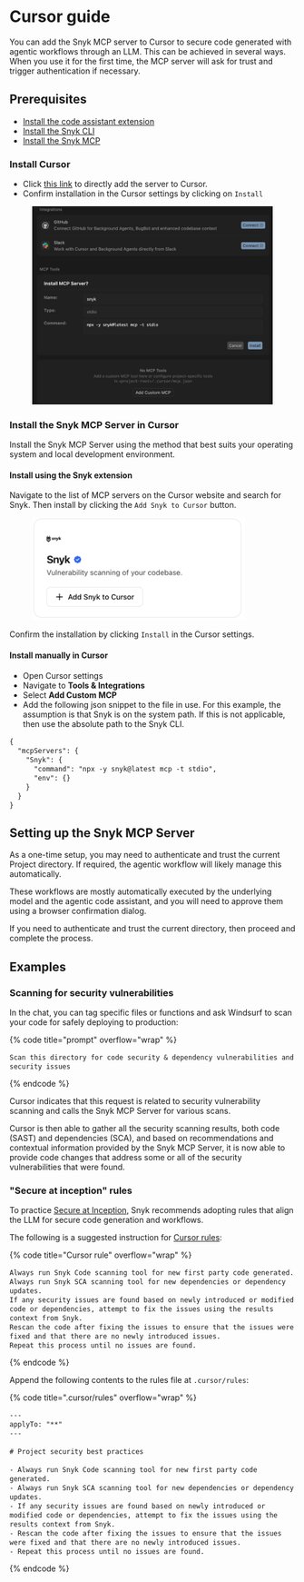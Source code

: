 # Cursor guide

You can add the Snyk MCP server to Cursor to secure code generated with agentic workflows through an LLM. This can be achieved in several ways. When you use it for the first time, the MCP server will ask for trust and trigger authentication if necessary.

## Prerequisites

* [Install the code assistant extension](cursor-guide.md#install-github-copilot)
* [Install the Snyk CLI](../../../cli-ide-and-ci-cd-integrations/snyk-cli/install-or-update-the-snyk-cli/)
* [Install the Snyk MCP](cursor-guide.md#install-the-snyk-mcp-server-in-github-copilot)

### Install Cursor

* Click [this link](cursor://anysphere.cursor-deeplink/mcp/install?name=snyk\&config=eyJjb21tYW5kIjoibnB4IC15IHNueWtAbGF0ZXN0IG1jcCAtdCBzdGRpbyJ9) to directly add the server to Cursor.
* Confirm installation in the Cursor settings by clicking on `Install`

<figure><img src="../../../.gitbook/assets/image (104).png" alt=""><figcaption></figcaption></figure>

### Install the Snyk MCP Server in Cursor

Install the Snyk MCP Server using the method that best suits your operating system and local development environment.

#### Install using the Snyk extension

Navigate to the list of MCP servers on the Cursor website and search for Snyk. Then install by clicking the `Add Snyk to Cursor` button.

<div data-full-width="false"><figure><img src="../../../.gitbook/assets/image (43).png" alt="" width="375"><figcaption></figcaption></figure></div>

Confirm the installation by clicking `Install` in the Cursor settings.

#### Install manually in Cursor

* Open Cursor settings
* Navigate to **Tools & Integrations**
* Select **Add Custom MCP**&#x20;
* Add the following json snippet to the file in use. For this example, the assumption is that  Snyk is on the system path. If this is not applicable, then use the absolute path to the Snyk CLI.

```json5
{
  "mcpServers": {
    "Snyk": {
      "command": "npx -y snyk@latest mcp -t stdio",
      "env": {}
    }
  }
}
```

## Setting up the Snyk MCP Server

As a one-time setup, you may need to authenticate and trust the current Project directory. If required, the agentic workflow will likely manage this automatically.

These workflows are mostly automatically executed by the underlying model and the agentic code assistant, and you will need to approve them using a browser confirmation dialog.&#x20;

If you need to authenticate and trust the current directory, then proceed and complete the process.

## Examples

### Scanning for security vulnerabilities

In the chat, you can tag specific files or functions and ask Windsurf to scan your code for safely deploying to production:

{% code title="prompt" overflow="wrap" %}
```
Scan this directory for code security & dependency vulnerabilities and security issues
```
{% endcode %}

Cursor indicates that this request is related to security vulnerability scanning and calls the Snyk MCP Server for various scans.

Cursor is then able to gather all the security scanning results, both code (SAST) and dependencies (SCA), and based on recommendations and contextual information provided by the Snyk MCP Server, it is now able to provide code changes that address some or all of the security vulnerabilities that were found.

### "Secure at inception" rules

To practice [Secure at Inception](https://snyk.io/solutions/secure-ai-generated-code/), Snyk recommends adopting rules that align the LLM for secure code generation and workflows.

The following is a suggested instruction for [Cursor rules](https://docs.cursor.com/en/context/rules):

{% code title="Cursor rule" overflow="wrap" %}
```
Always run Snyk Code scanning tool for new first party code generated.
Always run Snyk SCA scanning tool for new dependencies or dependency updates.
If any security issues are found based on newly introduced or modified code or dependencies, attempt to fix the issues using the results context from Snyk.
Rescan the code after fixing the issues to ensure that the issues were fixed and that there are no newly introduced issues.
Repeat this process until no issues are found.
```
{% endcode %}

Append the following contents to the rules file at `.cursor/rules`:

{% code title=".cursor/rules" overflow="wrap" %}
```
---
applyTo: "**"
---

# Project security best practices

- Always run Snyk Code scanning tool for new first party code generated.
- Always run Snyk SCA scanning tool for new dependencies or dependency updates.
- If any security issues are found based on newly introduced or modified code or dependencies, attempt to fix the issues using the results context from Snyk.
- Rescan the code after fixing the issues to ensure that the issues were fixed and that there are no newly introduced issues.
- Repeat this process until no issues are found.
```
{% endcode %}
